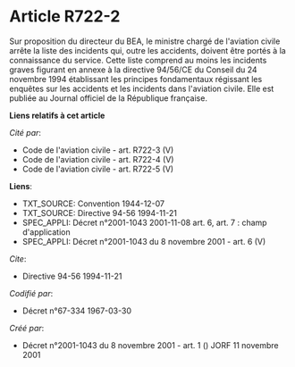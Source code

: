 # Article R722-2

Sur proposition du directeur du BEA, le ministre chargé de l'aviation civile arrête la liste des incidents qui, outre les
accidents, doivent être portés à la connaissance du service. Cette liste comprend au moins les incidents graves figurant en
annexe à la directive 94/56/CE du Conseil du 24 novembre 1994 établissant les principes fondamentaux régissant les enquêtes
sur les accidents et les incidents dans l'aviation civile. Elle est publiée au Journal officiel de la République française.

**Liens relatifs à cet article**

_Cité par_:

  - Code de l'aviation civile - art. R722-3 (V)
  - Code de l'aviation civile - art. R722-4 (V)
  - Code de l'aviation civile - art. R722-5 (V)

**Liens**:

  - TXT_SOURCE: Convention 1944-12-07
  - TXT_SOURCE: Directive 94-56 1994-11-21
  - SPEC_APPLI: Décret n°2001-1043 2001-11-08 art. 6, art. 7 : champ d'application
  - SPEC_APPLI: Décret n°2001-1043 du 8 novembre 2001 - art. 6 (V)

_Cite_:

  - Directive 94-56 1994-11-21

_Codifié par_:

  - Décret n°67-334 1967-03-30

_Créé par_:

  - Décret n°2001-1043 du 8 novembre 2001 - art. 1 () JORF 11 novembre 2001
